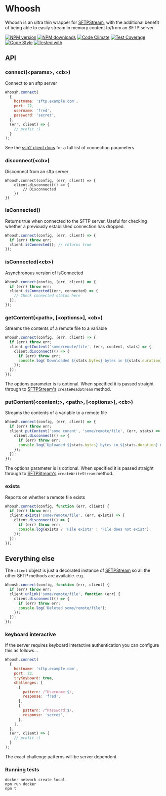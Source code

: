 # Whoosh

Whoosh is an ultra thin wrapper for [SFTPStream](https://github.com/mscdex/ssh2-streams/blob/master/SFTPStream.md), with the additional benefit of being able to easily stream in memory content to/from an SFTP server.

[![NPM version](https://img.shields.io/npm/v/whoosh.svg?style=flat-square)](https://www.npmjs.com/package/whoosh)
[![NPM downloads](https://img.shields.io/npm/dm/whoosh.svg?style=flat-square)](https://www.npmjs.com/package/whoosh)
[![Code Climate](https://codeclimate.com/github/guidesmiths/whoosh/badges/gpa.svg)](https://codeclimate.com/github/guidesmiths/whoosh)
[![Test Coverage](https://codeclimate.com/github/guidesmiths/whoosh/badges/coverage.svg)](https://codeclimate.com/github/guidesmiths/whoosh/coverage)
[![Code Style](https://img.shields.io/badge/code%20style-prettier-brightgreen.svg)](https://github.com/prettier/prettier)
[![Tested with](https://img.shields.io/badge/Discover-zUnit-brightgreen)](https://www.npmjs.com/package/zunit)

## API

### connect(&lt;params&gt;, &lt;cb&gt;)

Connect to an sftp server

```js
Whoosh.connect(
  {
    hostname: 'sftp.example.com',
    port: 22,
    username: 'fred',
    password: 'secret',
  },
  (err, client) => {
    // profit :)
  }
);
```

See the [ssh2 client docs](https://github.com/mscdex/ssh2#client-methods) for a full list of connection parameters

### disconnect(&lt;cb&gt;)

Disconnect from an sftp server

```
Whoosh.connect(config, (err, client) => {
    client.disconnect(() => {
        // Disconnected
    })
})
```

### isConnected()

Returns true when connected to the SFTP server. Useful for checking whether a previously established connection has dropped.

```js
Whoosh.connect(config, (err, client) => {
  if (err) throw err;
  client.isConnected(); // returns true
});
```

### isConnected(&lt;cb&gt;)

Asynchronous version of isConnected

```js
Whoosh.connect(config, (err, client) => {
  if (err) throw err;
  client.isConnected((err, connected) => {
    // Check connected status here
  });
});
```

### getContent(&lt;path&gt;, [&lt;options&gt;], &lt;cb&gt;)

Streams the contents of a remote file to a variable

```js
Whoosh.connect(config, (err, client) => {
  if (err) throw err;
  client.getContent('some/remote/file', (err, content, stats) => {
    client.disconnect(() => {
      if (err) throw err;
      console.log(`Downloaded ${stats.bytes} bytes in ${stats.duration} ms`);
    });
  });
});
```

The options parameter is is optional. When specified it is passed straight through to [SFTPStream's](https://github.com/mscdex/ssh2-streams/blob/master/SFTPStream.md) `createReadStream` method.

### putContent(&lt;content;&gt;, &lt;path&gt;, [&lt;options&gt;], &lt;cb&gt;)

Streams the contents of a variable to a remote file

```js
Whoosh.connect(config, (err, client) => {
  if (err) throw err;
  client.putContent('some conent', 'some/remote/file', (err, stats) => {
    client.disconnect(() => {
      if (err) throw err;
      console.log(`Uploaded ${stats.bytes} bytes in ${stats.duration} ms`);
    });
  });
});
```

The options parameter is is optional. When specified it is passed straight through to [SFTPStream's](https://github.com/mscdex/ssh2-streams/blob/master/SFTPStream.md) `createWriteStream` method.

### exists

Reports on whether a remote file exists

```js
Whoosh.connect(config, function (err, client) {
  if (err) throw err;
  client.exists('some/remote/file', (err, exists) => {
    client.disconnect(() => {
      if (err) throw err;
      console.log(exists ? 'File exists' : 'File does not exist');
    });
  });
});
```

## Everything else

The `client` object is just a decorated instance of [SFTPStream](https://github.com/mscdex/ssh2-streams/blob/master/SFTPStream.md) so all the other SFTP methods are available. e.g.

```js
Whoosh.connect(config, function (err, client) {
  if (err) throw err;
  client.unlink('some/remote/file', function (err) {
    client.disconnect(() => {
      if (err) throw err;
      console.log('Deleted some/remote/file');
    });
  });
});
```

### keyboard interactive

If the server requires keyboard interactive authentication you can configure this as follows...

```js
Whoosh.connect(
  {
    hostname: 'sftp.example.com',
    port: 22,
    tryKeyboard: true,
    challenges: [
      {
        pattern: /^Username:$/,
        response: 'fred',
      },
      {
        pattern: /^Password:$/,
        response: 'secret',
      },
    ],
  },
  (err, client) => {
    // profit :)
  }
);
```

The exact challenge patterns will be server dependent.

### Running tests

```
docker network create local
npm run docker
npm t
```
